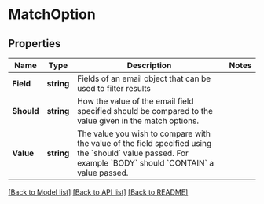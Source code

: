 # MatchOption

## Properties

Name | Type | Description | Notes
------------ | ------------- | ------------- | -------------
**Field** | **string** | Fields of an email object that can be used to filter results | 
**Should** | **string** | How the value of the email field specified should be compared to the value given in the match options. | 
**Value** | **string** | The value you wish to compare with the value of the field specified using the &#x60;should&#x60; value passed. For example &#x60;BODY&#x60; should &#x60;CONTAIN&#x60; a value passed. | 

[[Back to Model list]](../README#documentation-for-models) [[Back to API list]](../README#documentation-for-api-endpoints) [[Back to README]](../README)


